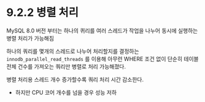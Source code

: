 # 9.2.2 병렬 처리

MySQL 8.0 버전 부터는 하나의 퀴리를 여러 스레드가 작업을 나누어 동시에 실행하는 병렬 처리가 가능해짐

하나의 쿼리를 몇개의 스레드로 나누어 처리할지를 결정하는 `innodb_parallel_read_threads` 를 이용해 
아무런 WHERE 조건 없이 단순히 테이블 전체 건수를 가져오는 쿼리만 병렬로 처리 가능해졌다.

병렬 처리용 스레드 개수 증가할수록 쿼리 처리 시간 감소한다.
- 하지만 CPU 코어 개수를 넘을 경우 성능 저하